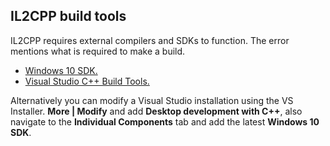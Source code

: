 ## IL2CPP build tools
IL2CPP requires external compilers and SDKs to function. The error mentions what is required to make a build.  
- [Windows 10 SDK.](https://developer.microsoft.com/en-us/windows/downloads/windows-10-sdk/)
- [Visual Studio C++ Build Tools.](https://visualstudio.microsoft.com/thank-you-downloading-visual-studio/?sku=BuildTools&rel=16)

Alternatively you can modify a Visual Studio installation using the VS Installer. **More | Modify** and add **Desktop development with C++**, also navigate to the **Individual Components** tab and add the latest **Windows 10 SDK**.